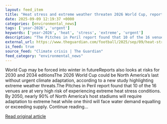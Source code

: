 ```yaml
---
layout: feed_item
title: "Heat stress and extreme weather threaten 2026 World Cup, report finds"
date: 2025-09-09 12:19:37 +0000
categories: [environmental_news]
tags: ['year-2026', 'urgent']
keywords: ['year-2026', 'heat', 'stress', 'extreme', 'urgent']
description: "The Pitches in Peril report found that 10 of the 16 venues are at very high risk of experiencing extreme heat stress conditions"
external_url: https://www.theguardian.com/football/2025/sep/09/heat-stress-and-extreme-weather-threaten-2026-world-cup-report-finds
is_feed: true
source_feed: "Climate crisis | The Guardian"
feed_category: "environmental_news"
---
```


World Cup may be forced into winter in futureReports also looks at risks for 2030 and 2034 editionsThe 2026 World Cup could be North America’s last without urgent climate adaptation, according to a new study highlighting extreme weather threats.The Pitches in Peril report found that 10 of the 16 venues are at very high risk of experiencing extreme heat stress conditions. By 2050, nearly 90% of North America’s host stadiums will require adaptation to extreme heat while one third will face water demand equalling or exceeding supply. Continue reading...

[Read original article](https://www.theguardian.com/football/2025/sep/09/heat-stress-and-extreme-weather-threaten-2026-world-cup-report-finds)
